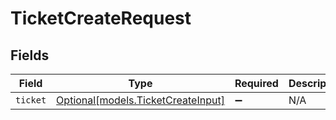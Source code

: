 # TicketCreateRequest


## Fields

| Field                                                                | Type                                                                 | Required                                                             | Description                                                          |
| -------------------------------------------------------------------- | -------------------------------------------------------------------- | -------------------------------------------------------------------- | -------------------------------------------------------------------- |
| `ticket`                                                             | [Optional[models.TicketCreateInput]](../models/ticketcreateinput.md) | :heavy_minus_sign:                                                   | N/A                                                                  |
